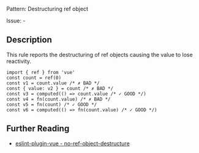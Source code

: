 Pattern: Destructuring ref object

Issue: -

## Description

This rule reports the destructuring of ref objects causing the value to lose reactivity.

```vue
import { ref } from 'vue'
const count = ref(0)
const v1 = count.value /* ✗ BAD */
const { value: v2 } = count /* ✗ BAD */
const v3 = computed(() => count.value /* ✓ GOOD */)
const v4 = fn(count.value) /* ✗ BAD */
const v5 = fn(count) /* ✓ GOOD */
const v6 = computed(() => fn(count.value) /* ✓ GOOD */)
```

## Further Reading

* [eslint-plugin-vue - no-ref-object-destructure](https://eslint.vuejs.org/rules/no-ref-object-destructure.html)
